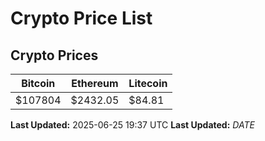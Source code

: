 # Crypto Price List

## Crypto Prices
| Bitcoin | Ethereum | Litecoin |
| ------- | -------- | -------- |
| $107804 | $2432.05 | $84.81 |
**Last Updated:** 2025-06-25 19:37 UTC
**Last Updated:** $DATE$
